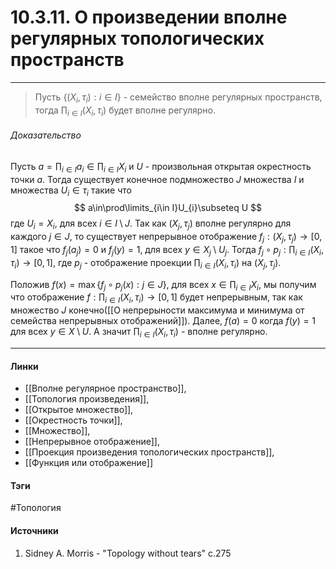 # 10.3.11. О произведении вполне регулярных топологических пространств
***
>Пусть $\{(X_{i},\tau_{i}):i\in I\}$ - семейство вполне регулярных пространств, тогда $\prod_{i\in I}(X_{i},\tau_{i})$ будет вполне регулярно.

###### Доказательство
Пусть $a=\prod_{i\in I}a_{i}\in\prod_{i\in I}X_{i}$ и $U$ - произвольная открытая окрестность точки $a$. Тогда существует конечное подмножество $J$ множества $I$ и множества $U_{i}\in\tau_{i}$ такие что
$$
a\in\prod\limits_{i\in I}U_{i}\subseteq U
$$
где $U_{i}=X_{i}$, для всех $i\in I\setminus J$. Так как $(X_{j},\tau_{j})$ вполне регулярно для каждого $j\in J$, то существует непрерывное отображение $f_{j}:(X_{j},\tau_{j})\to[0,1]$ такое что $f_{j}(a_{j})=0$ и $f_{j}(y)=1$, для всех $y\in X_{j}\setminus U_{j}$. Тогда $f_{j}\circ p_{j}:\prod_{i\in I}(X_{i},\tau_{i})\to[0,1]$, где $p_{j}$ - отображение проекции $\prod_{i\in I}(X_{i},\tau_{i})$ на $(X_{j},\tau_{j})$.

Положив $f(x)=\max\{f_{j}\circ p_{j}(x):j\in J\}$, для всех $x\in\prod_{i\in I}X_{i}$, мы получим что отображение $f:\prod_{i\in I}(X_{i},\tau_{i})\to[0,1]$ будет непрерывным, так как множество $J$ конечно([[О непрерыности максимума и минимума от семейства непрерывных отображений]]). Далее, $f(a)=0$ когда $f(y)=1$ для всех $y\in X\setminus U$. А значит $\prod_{i\in I}(X_{i},\tau_{i})$ - вполне регулярно.
***
#### Линки
- [[Вполне регулярное пространство]],
- [[Топология произведения]],
- [[Открытое множество]],
- [[Окрестность точки]],
- [[Множество]],
- [[Непрерывное отображение]],
- [[Проекция произведения топологических пространств]],
- [[Функция или отображение]]
#### Тэги
 #Топология 
#### Источники
1. Sidney A. Morris - "Topology without tears" c.275